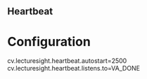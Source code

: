 Heartbeat
---------

# Configuration

cv.lecturesight.heartbeat.autostart=2500
cv.lecturesight.heartbeat.listens.to=VA_DONE

